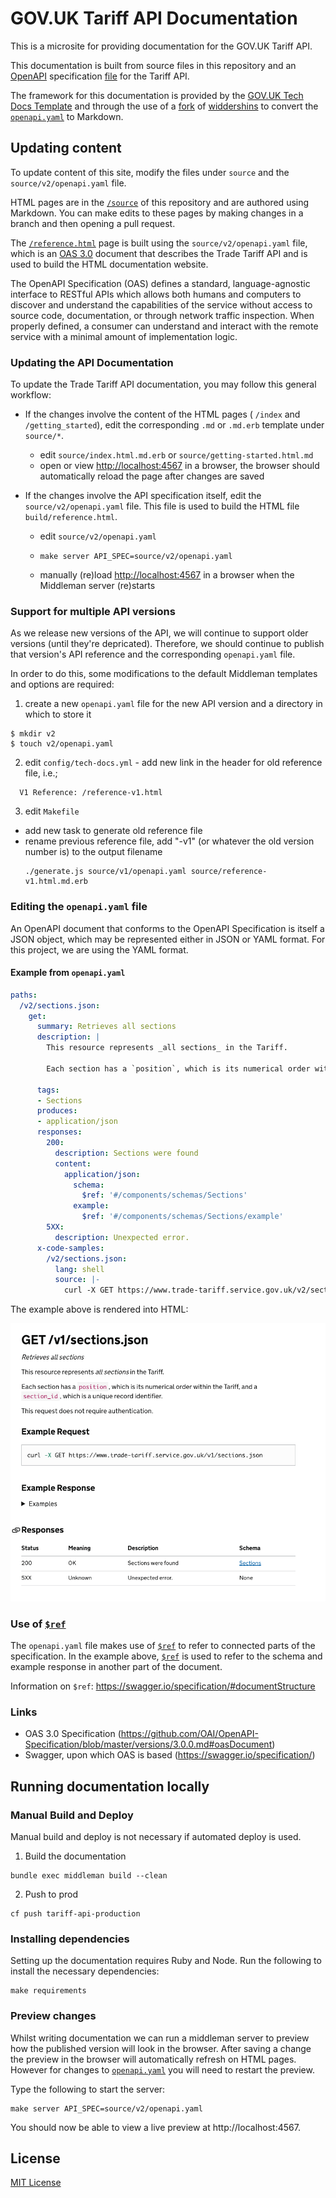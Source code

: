 # GOV.UK Tariff API Documentation

This is a microsite for providing documentation for the GOV.UK Tariff API.

This documentation is built from source files in this repository and an
[OpenAPI](https://github.com/OAI/OpenAPI-Specification) specification
[file](/v2/openapi.yaml) for the Tariff API.

The framework for this documentation
is provided by the [GOV.UK Tech Docs Template][tech-docs-template] and through
the use of a [fork][forked-widdershins] of [widdershins][widdershins] to
convert the [`openapi.yaml`][tariff-openapi] to Markdown.

## Updating content

To update content of this site, modify the files under `source` and the `source/v2/openapi.yaml` file.

HTML pages are in the [`/source`][source-dir] of this repository and are authored using Markdown. You can make edits to these pages by making changes in a branch and then opening a pull request.

The [`/reference.html`](https://api.trade-tariff.service.gov.uk/#gov-uk-trade-tariff-api) page is built using the `source/v2/openapi.yaml` file, which is an [OAS 3.0](https://github.com/OAI/OpenAPI-Specification/blob/master/versions/3.0.0.md) document that describes the Trade Tariff API and is used to build the HTML documentation website.

The OpenAPI Specification (OAS) defines a standard, language-agnostic interface to RESTful APIs which allows both humans and computers to discover and understand the capabilities of the service without access to source code, documentation, or through network traffic inspection. When properly defined, a consumer can understand and interact with the remote service with a minimal amount of implementation logic.

### Updating the API Documentation

To update the Trade Tariff API documentation, you may follow this general workflow:

-  If the changes involve the content of the HTML pages ( `/index` and  `/getting_started`), edit the corresponding `.md` or `.md.erb` template under `source/*`.

    -   edit `source/index.html.md.erb` or  `source/getting-started.html.md`
    -   open or view [http://localhost:4567](http://localhost:4567) in a browser, the browser should automatically reload the page after changes are saved

-  If the changes involve the API specification itself, edit the `source/v2/openapi.yaml` file. This file is used to build the HTML file `build/reference.html`.

    -   edit `source/v2/openapi.yaml`
    -   ```
        make server API_SPEC=source/v2/openapi.yaml
        ```
    -   manually (re)load [http://localhost:4567](http://localhost:4567) in a browser when the Middleman server (re)starts

### Support for multiple API versions

As we release new versions of the API, we will continue to support older versions (until they're depricated).  Therefore, we should continue to publish that version's API reference and the corresponding `openapi.yaml` file.

In order to do this, some modifications to the default Middleman templates and options are required:

1.  create a new `openapi.yaml` file for the new API version and a directory in which to store it
  ```
  $ mkdir v2
  $ touch v2/openapi.yaml
  ```

2.  edit `config/tech-docs.yml` - add new link in the header for old reference file, i.e.;
  ```
    V1 Reference: /reference-v1.html
  ```

3.  edit `Makefile` 
  - add new task to generate old reference file
  - rename previous reference file, add "-v1" (or whatever the old version number is) to the output filename
    ```
    ./generate.js source/v1/openapi.yaml source/reference-v1.html.md.erb
    ```

### Editing the `openapi.yaml` file

An OpenAPI document that conforms to the OpenAPI Specification is itself a JSON object, which may be represented either in JSON or YAML format. For this project, we are using the YAML format.

#### Example from `openapi.yaml`

```yaml
paths:
  /v2/sections.json:
    get:
      summary: Retrieves all sections
      description: |
        This resource represents _all sections_ in the Tariff.

        Each section has a `position`, which is its numerical order within the Tariff, and a `section_id`, which is a unique record identifier.

      tags:
      - Sections
      produces:
      - application/json
      responses:
        200:
          description: Sections were found
          content:
            application/json:
              schema:
                $ref: '#/components/schemas/Sections'
              example:
                $ref: '#/components/schemas/Sections/example'
        5XX:
          description: Unexpected error.
      x-code-samples:
        /v2/sections.json:
          lang: shell
          source: |-
            curl -X GET https://www.trade-tariff.service.gov.uk/v2/sections.json

```

The example above is rendered into HTML:

![Example screen showing rendered HTML for /v2/sections.json](build/images/example-1.png "Logo Title Text 1")

### Use of [`$ref`](https://swagger.io/specification/#documentStructure)

The `openapi.yaml` file makes use of [`$ref`](https://swagger.io/specification/#documentStructure) to refer to connected parts of the specification. In the example above, [`$ref`](https://swagger.io/specification/#documentStructure) is used to refer to the schema and example response in another part of the document.

Information on `$ref`: https://swagger.io/specification/#documentStructure

### Links

- OAS 3.0 Specification (https://github.com/OAI/OpenAPI-Specification/blob/master/versions/3.0.0.md#oasDocument)
- Swagger, upon which OAS is based (https://swagger.io/specification/)

## Running documentation locally

### Manual Build and Deploy

Manual build and deploy is not necessary if automated deploy is used.

1.  Build the documentation

```
bundle exec middleman build --clean
```

2.  Push to prod

```
cf push tariff-api-production
```

### Installing dependencies

Setting up the documentation requires Ruby and Node. Run the following to install the necessary dependencies:

```
make requirements
```

### Preview changes

Whilst writing documentation we can run a middleman server to preview how the
published version will look in the browser. After saving a change the preview in
the browser will automatically refresh on HTML pages. However for changes to
[`openapi.yaml`][tariff-openapi] you will need to restart the preview.

Type the following to start the server:

```
make server API_SPEC=source/v2/openapi.yaml
```

You should now be able to view a live preview at http://localhost:4567.


## License

[MIT License](LICENSE)

[forked-widdershins]: https://github.com/alphagov/widdershins
[widdershins]: https://github.com/Mermade/widdershins
[tariff-openapi]: https://gitlab.bitzesty.com/clients/trade-tariff/trade-tariff-api-docs/tree/master/source/v2/openapi.yaml
[source-dir]: https://gitlab.bitzesty.com/clients/trade-tariff/trade-tariff-api-docs/tree/master/source
[tech-docs-template]: https://github.com/alphagov/tech-docs-template
